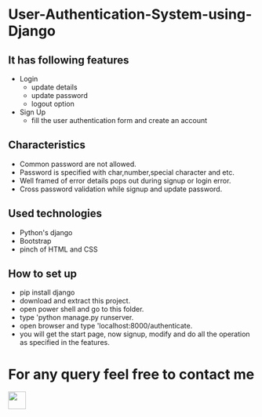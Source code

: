 # User-Authentication-System-using-Django
## It has following features
  * Login
    * update details
    * update password
    * logout option
  * Sign Up
    * fill the user authentication form and create an account
    
## Characteristics
  * Common password are not allowed.
  * Password is specified with char,number,special character and etc.
  * Well framed of error details pops out during signup or login error.
  * Cross password validation while signup and update password.
    
## Used technologies
  * Python's django
  * Bootstrap
  * pinch of HTML and CSS
## How to set up
  * pip install django
  * download and extract this project.
  * open power shell and go to this folder.
  * type 'python manage.py runserver.
  * open browser and type 'localhost:8000/authenticate.
  * you will get the start page, now signup, modify and do all the operation as specified in the features.
  
# For any query feel free to contact me
<a href = "https://www.linkedin.com/in/akarsh-somani-266a91155/"><img src = "http://www.iconninja.com/files/863/607/751/network-linkedin-social-connection-circular-circle-media-icon.svg" width="36" height="36"/></a>

